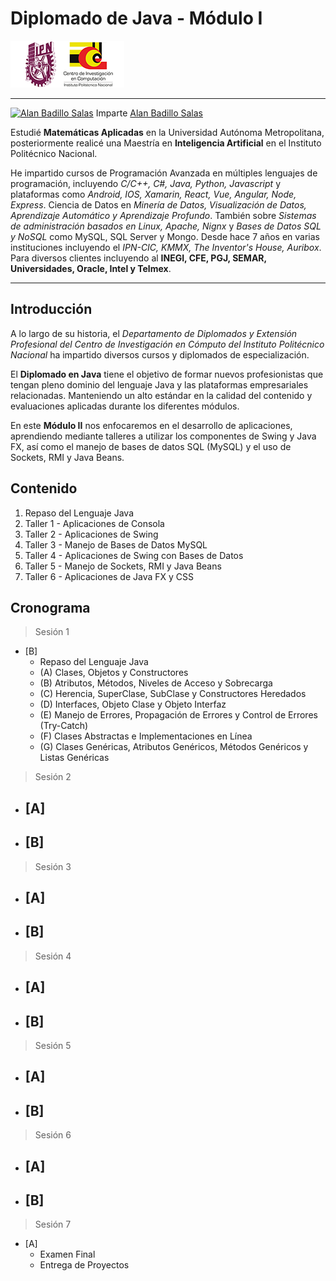 # Diplomado de Java - Módulo I

[![CIC Logo](./notas/figuras/logo.png)](https://www.cic.ipn.mx)

---

[![Alan Badillo Salas](https://avatars.githubusercontent.com/u/79223578?s=40&v=4 "Alan Badillo Salas")](https://github.com/dragonnomada) Imparte [Alan Badillo Salas](https://github.com/dragonnomada)

Estudié **Matemáticas Aplicadas** en la Universidad Autónoma Metropolitana, posteriormente realicé una Maestría en **Inteligencia Artificial** en el Instituto Politécnico Nacional.

He impartido cursos de Programación Avanzada en múltiples lenguajes de programación, incluyendo *C/C++, C#, Java, Python, Javascript* y plataformas como *Android, IOS, Xamarin, React, Vue, Angular, Node, Express*. Ciencia de Datos en *Minería de Datos, Visualización de Datos, Aprendizaje Automático y Aprendizaje Profundo*. También sobre *Sistemas de administración basados en Linux, Apache, Nignx* y *Bases de Datos SQL y NoSQL* como MySQL, SQL Server y Mongo. Desde hace 7 años en varias instituciones incluyendo el *IPN-CIC, KMMX, The Inventor's House, Auribox*. Para diversos clientes incluyendo al **INEGI, CFE, PGJ, SEMAR, Universidades, Oracle, Intel y Telmex**.

---

## Introducción

A lo largo de su historia, el *Departamento de Diplomados y Extensión Profesional del Centro de Investigación en Cómputo del Instituto Politécnico Nacional* ha impartido diversos cursos y diplomados de especialización.

El **Diplomado en Java** tiene el objetivo de formar nuevos profesionistas que tengan pleno dominio del lenguaje Java y las plataformas empresariales relacionadas. Manteniendo un alto estándar en la calidad del contenido y evaluaciones aplicadas durante los diferentes módulos.

En este **Módulo II** nos enfocaremos en el desarrollo de aplicaciones, aprendiendo mediante talleres a utilizar
los componentes de Swing y Java FX, así como el manejo de bases de datos SQL (MySQL) y el uso de Sockets, RMI y Java Beans.

## Contenido

1. Repaso del Lenguaje Java
2. Taller 1 - Aplicaciones de Consola
3. Taller 2 - Aplicaciones de Swing
4. Taller 3 - Manejo de Bases de Datos MySQL
5. Taller 4 - Aplicaciones de Swing con Bases de Datos
6. Taller 5 - Manejo de Sockets, RMI y Java Beans
7. Taller 6 - Aplicaciones de Java FX y CSS

## Cronograma

> Sesión 1

* [B] 
    - Repaso del Lenguaje Java
    - (A) Clases, Objetos y Constructores
    - (B) Atributos, Métodos, Niveles de Acceso y Sobrecarga
    - (C) Herencia, SuperClase, SubClase y Constructores Heredados
    - (D) Interfaces, Objeto Clase y Objeto Interfaz
    - (E) Manejo de Errores, Propagación de Errores y Control de Errores (Try-Catch)
    - (F) Clases Abstractas e Implementaciones en Línea
    - (G) Clases Genéricas, Atributos Genéricos, Métodos Genéricos y Listas Genéricas

> Sesión 2

* [A] 
    - 
* [B] 
    - 

> Sesión 3
* [A] 
    - 
* [B] 
    - 

> Sesión 4

* [A]
    - 
* [B]
    - 

> Sesión 5

* [A]
    - 
* [B]
    - 

> Sesión 6

* [A]
    - 
* [B]
    - 

> Sesión 7

* [A]
    - Examen Final
    - Entrega de Proyectos